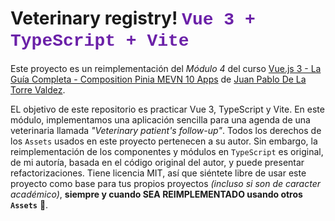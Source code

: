 # Veterinary registry! <span style="color:#6b21a8;font-family:ui-monospace,SFMono-Regular,'Liberation Mono','Courier New',monospace;font-size:1.75rem;line-height:1.2;">Vue 3 + TypeScript + Vite</span>

Este proyecto es un reimplementación del _Módulo 4_ del curso [Vue.js 3 - La Guía Completa - Composition Pinia MEVN 10 Apps](https://www.udemy.com/course/vuejs-la-guia-completa-composition-pinia-mevn-creando-proyectos-reales/) de [Juan Pablo De La Torre Valdez](https://www.udemy.com/user/juanpablodelatorrevaldez/).

EL objetivo de este repositorio es practicar Vue 3, TypeScript y Vite. En este módulo, implementamos una aplicación sencilla para una agenda de una veterinaria llamada _"Veterinary patient's follow-up"_. Todos los derechos de los `Assets` usados en este proyecto pertenecen a su autor. Sin embargo, la reimplementación de los componentes y módulos en `TypeScript` es original, de mi autoría, basada en el código original del autor, y puede presentar refactorizaciones. Tiene licencia MIT, así que siéntete libre de usar este proyecto como base para tus propios proyectos _(incluso si son de caracter académico)_, **siempre y cuando SEA REIMPLEMENTADO usando otros `Assets`** 🙂.